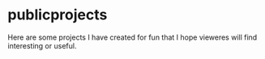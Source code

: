 # publicprojects
Here are some projects I have created for fun that I hope vieweres will find interesting or useful.

